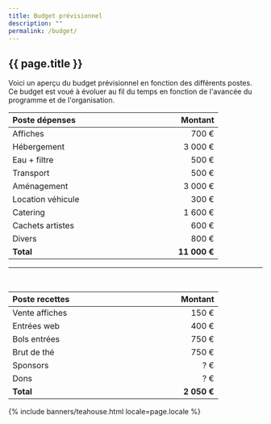 ```yaml
---
title: Budget prévisionnel
description: ""
permalink: /budget/
---
```

<style>
  th {
    width: 12em;
  }
</style>
<section class="section">
  <div class="wrapper" markdown="1">

# {{ page.title }}
    
Voici un aperçu du budget prévisionnel en fonction des différents postes. Ce budget est voué à évoluer au fil du temps en fonction de l'avancée du programme et de l'organisation.

| Poste dépenses    | Montant      |
| :---------------- | -----------: |
| Affiches          |        700 € |
| Hébergement       |      3 000 € |
| Eau + filtre      |        500 € |
| Transport         |        500 € |
| Aménagement       |      3 000 € |
| Location véhicule |        300 € |
| Catering          |      1 600 € |
| Cachets artistes  |        600 € |
| Divers            |        800 € |
| **Total**         | **11 000 €** |

---

<br>

| Poste recettes    | Montant     |
| :---------------- | ----------: |
| Vente affiches    |       150 € |
| Entrées web       |       400 € |
| Bols entrées      |       750 € |
| Brut de thé       |       750 € |
| Sponsors          |         ? € |
| Dons              |         ? € |
| **Total**         | **2 050 €** |

  </div>
</section>

{% include banners/teahouse.html locale=page.locale %}
